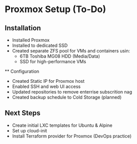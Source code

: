 # Proxmox Setup (To-Do)

## Installation
- Installed Proxmox 
- Installed to dedicated SSD
- Created separate ZFS pool for VMs and containers usin:
  - 6TB Toshiba MG08 HDD (Media/Data)
  - SSD for high-performance VMs

** Configuration
- Created Static IP for Proxmox host
- Enabled SSH and web UI access
- Updated repositories to remove enterrise subscrition nag
- Created backup schedule to Cold Storage (planned)

## Next Steps
- Create initial LXC templates for Ubuntu & Alpine
- Set up cloud-init
- Install Terraform provider for Proxmox (DevOps practice)
